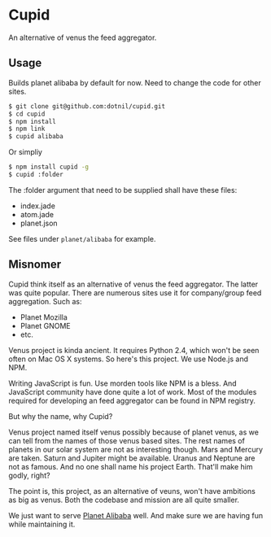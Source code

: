 # Cupid

An alternative of venus the feed aggregator.

## Usage

Builds planet alibaba by default for now. Need to change the code for other sites.

```bash
$ git clone git@github.com:dotnil/cupid.git
$ cd cupid
$ npm install
$ npm link
$ cupid alibaba
```

Or simpliy

```bash
$ npm install cupid -g
$ cupid :folder
```

The :folder argument that need to be supplied shall have these files:

- index.jade
- atom.jade
- planet.json

See files under `planet/alibaba` for example.

## Misnomer

Cupid think itself as an alternative of venus the feed aggregator. The latter was
quite popular. There are numerous sites use it for company/group feed aggregation.
Such as:

- Planet Mozilla
- Planet GNOME
- etc.

Venus project is kinda ancient. It requires Python 2.4, which won't be seen often
on Mac OS X systems. So here's this project. We use Node.js and NPM.

Writing JavaScript is fun. Use morden tools like NPM is a bless. And JavaScript
community have done quite a lot of work. Most of the modules required for developing
an feed aggregator can be found in NPM registry.

But why the name, why Cupid?

Venus project named itself venus possibly because of planet venus, as we can tell
from the names of those venus based sites. The rest names of planets in our solar
system are not as interesting though. Mars and Mercury are taken. Saturn and
Jupiter might be available. Uranus and Neptune are not as famous. And no one shall
name his project Earth. That'll make him godly, right?

The point is, this project, as an alternative of veuns, won't have ambitions as
big as venus. Both the codebase and mission are all quite smaller.

We just want to serve [Planet Alibaba](http://planet.alibaba-inc.com) well. And
make sure we are having fun while maintaining it.